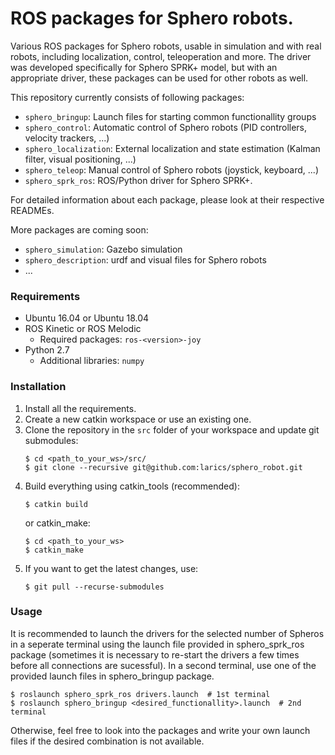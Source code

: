 # ROS packages for Sphero robots.

Various ROS packages for Sphero robots, usable in simulation and with real robots, including localization, control, teleoperation and more. The driver was developed specifically for Sphero SPRK+ model, but with an appropriate driver, these packages can be used for other robots as well.

This repository currently consists of following packages:
- `sphero_bringup`: Launch files for starting common functionallity groups
- `sphero_control`: Automatic control of Sphero robots (PID controllers, velocity trackers, ...)
- `sphero_localization`: External localization and state estimation (Kalman filter, visual positioning, ...)
- `sphero_teleop`: Manual control of Sphero robots (joystick, keyboard, ...)
- `sphero_sprk_ros`: ROS/Python driver for Sphero SPRK+.

For detailed information about each package, please look at their respective READMEs.

More packages are coming soon:
- `sphero_simulation`: Gazebo simulation
- `sphero_description`: urdf and visual files for Sphero robots
- ... 

### Requirements
- Ubuntu 16.04 or Ubuntu 18.04
- ROS Kinetic or ROS Melodic
    - Required packages: `ros-<version>-joy`
- Python 2.7
    - Additional libraries: `numpy`
    
### Installation
1. Install all the requirements.
1. Create a new catkin workspace or use an existing one.
1. Clone the repository in the `src` folder of your workspace and update git submodules:
    ```shell script
    $ cd <path_to_your_ws>/src/
    $ git clone --recursive git@github.com:larics/sphero_robot.git
    ```
1. Build everything using catkin_tools (recommended):
    ```shell script
    $ catkin build
    ```
   or catkin_make:
   ```shell script
   $ cd <path_to_your_ws>
   $ catkin_make
   ```
1. If you want to get the latest changes, use:
    ```shell script
    $ git pull --recurse-submodules
    ```

### Usage
It is recommended to launch the drivers for the selected number of Spheros in a seperate terminal using the launch file provided in sphero_sprk_ros package (sometimes it is necessary to re-start the drivers a few times before all connections are sucessful). In a second terminal, use one of the provided launch files in sphero_bringup package.
```shell script
$ roslaunch sphero_sprk_ros drivers.launch  # 1st terminal
$ roslaunch sphero_bringup <desired_functionallity>.launch  # 2nd terminal
```
Otherwise, feel free to look into the packages and write your own launch files if the desired combination is not available.
